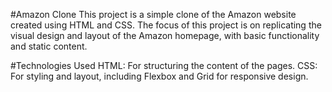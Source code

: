 #Amazon Clone
This project is a simple clone of the Amazon website created using HTML and CSS. The focus of this project is on replicating the visual design and layout of the Amazon homepage, with basic functionality and static content.

#Technologies Used
HTML: For structuring the content of the pages.
CSS: For styling and layout, including Flexbox and Grid for responsive design.
